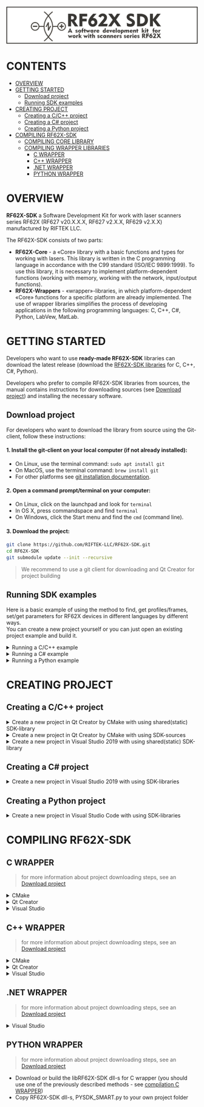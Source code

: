 ![RF62X_SDK](Docs/source_ru/resources/img/RF62X_SDK(v2).png)


# CONTENTS
- [OVERVIEW](#overview)
- [GETTING STARTED](#getting-started)
  - [Download project](#download-project)
  - [Running SDK examples](#running-sdk-examples)
- [CREATING PROJECT](#creating-project)
  - [Creating a C/C++ project](#creating-a-cc-project)
  - [Creating a C# project](#creating-a-c-project)
  - [Creating a Python project](#creating-a-python-project)
- [COMPILING RF62X-SDK](#compiling-rf62x-sdk)
  - [COMPILING CORE LIBRARY](#compiling-core-library)
  - [COMPILING WRAPPER LIBRARIES](compiling-wrapper-libraries)
    - [C WRAPPER](#c-wrapper)
    - [C++ WRAPPER](#c-wrapper-1)
    - [.NET WRAPPER](#net-wrapper)
    - [PYTHON WRAPPER](#python-wrapper)


# OVERVIEW

**RF62X-SDK** a Software Development Kit for work with laser scanners series RF62X (RF627 v20.X.X.X, RF627 v2.X.X, RF629 v2.X.X) manufactured by RIFTEK LLC.

The RF62X-SDK consists of two parts:
* **RF62X-Core** - a «Core» library with a basic functions and types for working
with lasers. This library is written in the C programming language
in accordance with the C99 standard (ISO/IEC 9899:1999). To use
this library, it is necessary to implement platform-dependent functions (working with memory,
working with the network, input/output functions).
* **RF62X-Wrappers** - «wrapper»-libraries, in which platform-dependent «Core» functions
for a specific platform are already implemented. The use of wrapper libraries simplifies
the process of developing applications in the following programming languages: C, C++, С#, 
Python, LabVew, MatLab.


# GETTING STARTED

Developers who want to use **ready-made RF62X-SDK** libraries can download the latest release (download the 
[RF62X-SDK libraries](https://github.com/RIFTEK-LLC/RF62X-SDK/releases) 
for C, C++, C#, Python).

Developers who prefer to compile RF62X-SDK libraries from sources, the manual contains instructions 
for downloading sources (see [Download project](#download-project)) and installing the necessary software.

## Download project 

For developers who want to download the library from source using the Git-client,
follow these instructions:
#### 1. Install the git-client on your local computer (if not already installed):
* On Linux, use the terminal command: `sudo apt install git`
* On MacOS, use the terminal command: `brew install git`
* For other platforms see [git installation documentation](https://git-scm.com/book/en/v2/Getting-Started-Installing-Git).
#### 2. Open a command prompt/terminal on your computer:
* On Linux, click on the launchpad and look for `terminal`
* In OS X, press commandspace and find `terminal`
* On Windows, click the Start menu and find the `cmd` (command line).
#### 3. Download the project:
```bash
git clone https://github.com/RIFTEK-LLC/RF62X-SDK.git
cd RF62X-SDK
git submodule update --init --recursive
```
> We recommend to use a git client for downloading and Qt Creator for project building 

## Running SDK examples
Here is a basic example of using the method to find, get profiles/frames, set/get parameters for RF62X devices in different languages by different ways.\
You can create a new project yourself or you can just open an existing project example and build it.

<details><summary>Running a C/C++ example </summary> 
  
#### 1. Open and compile examples project in **Qt Creator**:  
*  Load the `CMakeLists.txt` file from the `RF62X-SDK/Examples/Cpp` folder via **File > Open File or Project** (Select the CMakeLists.txt file)
*  Select compiler (MinGW, MSVC, Clang, etc..) and click **Configure Project**
*  Compile and Run it
#### 2. Create project and compile examples in **Visual Studio 2019**:  
*  From the `RF62X-SDK/Examples/Cpp` folder, enter the following command in the terminal (console):
```bash
mkdir build && cd build
cmake ..
```
*  Open the resulting `RF62XSDK-EXAMPLES.sln` solution in `build` folder by Visual Studio
*  Compile and Run it
 
</details>

<details><summary>Running a C# example</summary> 
  
#### Open and compile examples project in **Visual Studio**:  
*  Open one of the examples (RF627_smart, RF627_old, RF62X_WinForms) from the `RF62X-SDK/Examples/CSharp` folder by Visual Studio
*  Select **x64 Debug** or **x64 Release** target platform
*  Add the **RF62X-SDK.dll** C# WRAPPER library to project's **references** 
*  Copy all **libRF62X-SDK** dll-s from archive for C# (see [RF62X-SDK releases](https://github.com/RIFTEK-LLC/RF62X-SDK/releases) link) into the path of the project executable (`../bin/x64/Debug/` or `../bin/x64/Release/`)
*  Compile project

</details>
  
<details><summary> Running a Python example</summary> 
  
#### Open and compile examples project in **Visual Studio Code**:  
*  Open one of the examples (RF627_SMART, RF627_OLD) from the `RF62X-SDK/Examples/Python` folder by Visual Studio Code
*  Copy all **libRF62X-SDK** dll-s from archive for Python (see [RF62X-SDK releases](https://github.com/RIFTEK-LLC/RF62X-SDK/releases) link) into the path of the project executable
*  Run example

</details>
  
# CREATING PROJECT
## Creating a C/C++ project 

<details><summary>Create a new project in Qt Creator by CMake with using shared(static) SDK-library</summary> 
  
*  Open **File > New File or Project**, select **Qt Console Application** and click **Choose** button
*  Enter project name, Browse project location and click **Next** button
*  Choose **CMake** build system and click **Next** button twice
*  Select one of 64bit compilers (MinGW, MSVC, Clang, etc..), click **Next** button and finish project setup.
*  Download **RF62X-SDK** archive for C++ (see [RF62X-SDK releases](https://github.com/RIFTEK-LLC/RF62X-SDK/releases) link)
*  Modify your `CMakeLists.txt` file according to the example below:
```cmake
cmake_minimum_required(VERSION 3.14)

###############################################################################
## EXECUTABLE-PROJECT
## name and version
###############################################################################
project(RF62X_Search_Example LANGUAGES CXX)

###############################################################################
## SETTINGS
## basic project settings before use
###############################################################################
set(CMAKE_INCLUDE_CURRENT_DIR ON)
set(CMAKE_CXX_STANDARD 11)
set(CMAKE_CXX_STANDARD_REQUIRED ON)
# creating output directory architecture in accordance with GNU guidelines
set(BINARY_DIR "${CMAKE_BINARY_DIR}")
set(CMAKE_RUNTIME_OUTPUT_DIRECTORY "${BINARY_DIR}/bin")
set(CMAKE_LIBRARY_OUTPUT_DIRECTORY "${BINARY_DIR}/lib")

###############################################################################
## TARGET
## create target and add include path
###############################################################################
# create glob files for *.h, *.cpp
file (GLOB H_FILES   ${CMAKE_CURRENT_SOURCE_DIR}/*.h)
file (GLOB CPP_FILES ${CMAKE_CURRENT_SOURCE_DIR}/*.cpp)
# concatenate the results (glob files) to variable
set  (SOURCES ${CPP_FILES} ${H_FILES})
# create executable from src
add_executable(${PROJECT_NAME} ${SOURCES})

###############################################################################
## FIND PACKEGE AND LINK LIBRARIES
## linking all dependencies
###############################################################################
SET(RF62X_SDK_LIBRARY_TYPE "STATIC")
if (MSVC)
    find_package(RF62X-SDK PATHS "../RF62X-SDK_cpp/MSVC2019_64bit/CMake")
elseif(MINGW)
    find_package(RF62X-SDK PATHS "../RF62X-SDK_cpp/MinGW_64bit/CMake")
else()
  find_package(RF62X-SDK PATHS "../RF62X-SDK_cpp/GCC_64bit/CMake")
endif()
target_link_directories(${PROJECT_NAME} PUBLIC ${RF62X_SDK_LIBRARY_DIRS})
target_link_libraries(${PROJECT_NAME} PUBLIC ${RF62X_SDK_LIBRARIES})
target_include_directories(${PROJECT_NAME} PUBLIC ${RF62X_SDK_INCLUDE_DIRS})
```
*  Modify your `main.cpp` file according to the example below:

```c++
#include <string>
#include <iostream>

#include "rf62Xsdk.h"
#include "rf62Xtypes.h"

using namespace SDK::SCANNERS::RF62X;

int main()
{
    std::cout << "#########################################"  << std::endl;
    std::cout << "#                                       #"  << std::endl;
    std::cout << "#         Search Example v2.x.x         #"  << std::endl;
    std::cout << "#                                       #"  << std::endl;
    std::cout << "#########################################\n"<< std::endl;

    // Initialize sdk library
    sdk_init();

    // Print return rf62X sdk version
    std::cout << "SDK version: " << sdk_version()                << std::endl;
    std::cout << "========================================="     << std::endl;


    // Create value for scanners vector's type
    std::vector<std::shared_ptr<rf627smart>> list;
    // Search for rf627smart devices over network
    list = rf627smart::search(500);

    // Print count of discovered rf627smart in network by Service Protocol
    std::cout << "Was found\t: " << list.size()<< " RF627-Smart" << std::endl;
    std::cout << "========================================="     << std::endl;


    for (size_t i = 0; i < list.size(); i++)
    {
        std::shared_ptr<hello_info> info = list[i]->get_info();

        std::cout << "\n\nID scanner's list: " << i               << std::endl;
        std::cout << "-----------------------------------------"  << std::endl;
        std::cout << "Device information: "                       << std::endl;
        std::cout << "* Name  \t: "   << info->device_name()      << std::endl;
        std::cout << "* Serial\t: "   << info->serial_number()    << std::endl;
        std::cout << "* IP Addr\t: "  << info->ip_address()       << std::endl;
        std::cout << "* MAC Addr\t: " << info->mac_address()      << std::endl;

        std::cout << "\nWorking ranges: "                         << std::endl;
        std::cout << "* Zsmr, mm\t: " << info->z_smr()            << std::endl;
        std::cout << "* Zmr , mm\t: " << info->z_mr()             << std::endl;
        std::cout << "* Xsmr, mm\t: " << info->x_smr()            << std::endl;
        std::cout << "* Xemr, mm\t: " << info->x_emr()            << std::endl;

        std::cout << "\nVersions: "                               << std::endl;
        std::cout << "* Firmware\t: " << info->firmware_version() << std::endl;
        std::cout << "* Hardware\t: " << info->hardware_version() << std::endl;
        std::cout << "-----------------------------------------"  << std::endl;
    }

    // Cleanup resources allocated with sdk_init()
    sdk_cleanup();
}
```
>  If `SET(RF62X_SDK_LIBRARY_TYPE "SHARED")` copy **RF62X-SDK.dll** into the path of the project executable (PROJECT_BINARY_DIR)
*  Select **Debug** or **Release** build type, Run CMake and Run project 

</details>
  
<details><summary>Create a new project in Qt Creator by CMake with using SDK-sources </summary> 
  
*  Open **File > New File or Project**, select **Qt Console Application** and click **Choose** button
*  Enter project name, Browse project location and click **Next** button
*  Choose **CMake** build system and click **Next** button twice
*  Select one of 64bit compilers (MinGW, MSVC, Clang, etc..), click **Next** button and finish project setup.
*  Download the project:
```bash
git clone https://github.com/RIFTEK-LLC/RF62X-SDK.git
cd RF62X-SDK
git submodule update --init --recursive
```
*  Modify your `CMakeLists.txt` file according to the example below and update `RF62XSDK_DIR` according to your path to `RF62X-Wrappers/Cpp` folder:
```cmake
cmake_minimum_required(VERSION 3.13)

###############################################################################
## EXECUTABLE-PROJECT
## name and version
###############################################################################
project(RF62X_Search_Example LANGUAGES CXX)

###############################################################################
## SETTINGS
## basic project settings before use
###############################################################################
set(CMAKE_INCLUDE_CURRENT_DIR ON)
set(CMAKE_CXX_STANDARD 11)
set(CMAKE_CXX_STANDARD_REQUIRED ON)
# creating output directory architecture in accordance with GNU guidelines
set(BINARY_DIR "${CMAKE_BINARY_DIR}")
set(CMAKE_RUNTIME_OUTPUT_DIRECTORY "${BINARY_DIR}/bin")
set(CMAKE_LIBRARY_OUTPUT_DIRECTORY "${BINARY_DIR}/lib")

###############################################################################
## TARGET
## create target and add include path
###############################################################################
# create glob files for *.h, *.cpp
file (GLOB H_FILES   ${CMAKE_CURRENT_SOURCE_DIR}/*.h)
file (GLOB CPP_FILES ${CMAKE_CURRENT_SOURCE_DIR}/*.cpp)
# concatenate the results (glob files) to variable
set  (SOURCES ${CPP_FILES} ${H_FILES})
# create executable from src
add_executable(${PROJECT_NAME} ${SOURCES})

###############################################################################
## INCLUDING SUBDIRECTORIES AND LINK LIBRARIES
## linking all dependencies
###############################################################################
# set RF62XSDK path variable
set(RF62XSDK_DIR "../RF62X-Wrappers/Cpp")
# add subdirectory of RF62X-SDK lib
add_subdirectory(${RF62XSDK_DIR} RF62X-SDK)
target_link_libraries(${PROJECT_NAME} RF62X-SDK)
```
*  Modify your `main.cpp` file according to the example below:

```c++
#include <string>
#include <iostream>

#include "rf62Xsdk.h"
#include "rf62Xtypes.h"

using namespace SDK::SCANNERS::RF62X;

int main()
{
    std::cout << "#########################################"  << std::endl;
    std::cout << "#                                       #"  << std::endl;
    std::cout << "#         Search Example v2.x.x         #"  << std::endl;
    std::cout << "#                                       #"  << std::endl;
    std::cout << "#########################################\n"<< std::endl;

    // Initialize sdk library
    sdk_init();

    // Print return rf62X sdk version
    std::cout << "SDK version: " << sdk_version()                << std::endl;
    std::cout << "========================================="     << std::endl;


    // Create value for scanners vector's type
    std::vector<std::shared_ptr<rf627smart>> list;
    // Search for rf627smart devices over network
    list = rf627smart::search(500);

    // Print count of discovered rf627smart in network by Service Protocol
    std::cout << "Was found\t: " << list.size()<< " RF627-Smart" << std::endl;
    std::cout << "========================================="     << std::endl;


    for (size_t i = 0; i < list.size(); i++)
    {
        std::shared_ptr<hello_info> info = list[i]->get_info();

        std::cout << "\n\nID scanner's list: " << i               << std::endl;
        std::cout << "-----------------------------------------"  << std::endl;
        std::cout << "Device information: "                       << std::endl;
        std::cout << "* Name  \t: "   << info->device_name()      << std::endl;
        std::cout << "* Serial\t: "   << info->serial_number()    << std::endl;
        std::cout << "* IP Addr\t: "  << info->ip_address()       << std::endl;
        std::cout << "* MAC Addr\t: " << info->mac_address()      << std::endl;

        std::cout << "\nWorking ranges: "                         << std::endl;
        std::cout << "* Zsmr, mm\t: " << info->z_smr()            << std::endl;
        std::cout << "* Zmr , mm\t: " << info->z_mr()             << std::endl;
        std::cout << "* Xsmr, mm\t: " << info->x_smr()            << std::endl;
        std::cout << "* Xemr, mm\t: " << info->x_emr()            << std::endl;

        std::cout << "\nVersions: "                               << std::endl;
        std::cout << "* Firmware\t: " << info->firmware_version() << std::endl;
        std::cout << "* Hardware\t: " << info->hardware_version() << std::endl;
        std::cout << "-----------------------------------------"  << std::endl;
    }

    // Cleanup resources allocated with sdk_init()
    sdk_cleanup();
}
```
*  Select **Debug** or **Release** build type, Run CMake and Run project 

</details>
  
<details><summary>Create a new project in Visual Studio 2019 with using shared(static) SDK-library</summary> 
  
*  Open Visual Studio and chose **Create a new project**, then select **Empty Project** and click **Next** button
*  Enter project name, Browse project location and click **Next** button
*  Add `main.cpp` file to project and modify it according to the example below:
```c++
#include <string>
#include <iostream>

#include "rf62Xsdk.h"
#include "rf62Xtypes.h"

using namespace SDK::SCANNERS::RF62X;


int main()
{
    std::cout << "#########################################"  << std::endl;
    std::cout << "#                                       #"  << std::endl;
    std::cout << "#         Search Example v2.x.x         #"  << std::endl;
    std::cout << "#                                       #"  << std::endl;
    std::cout << "#########################################\n"<< std::endl;

    // Initialize sdk library
    sdk_init();

    // Print return rf62X sdk version
    std::cout << "SDK version: " << sdk_version()                << std::endl;
    std::cout << "========================================="     << std::endl;


    // Create value for scanners vector's type
    std::vector<std::shared_ptr<rf627smart>> list;
    // Search for rf627smart devices over network
    list = rf627smart::search(500);

    // Print count of discovered rf627smart in network by Service Protocol
    std::cout << "Was found\t: " << list.size()<< " RF627-Smart" << std::endl;
    std::cout << "========================================="     << std::endl;


    for (size_t i = 0; i < list.size(); i++)
    {
        std::shared_ptr<hello_info> info = list[i]->get_info();

        std::cout << "\n\nID scanner's list: " << i               << std::endl;
        std::cout << "-----------------------------------------"  << std::endl;
        std::cout << "Device information: "                       << std::endl;
        std::cout << "* Name  \t: "   << info->device_name()      << std::endl;
        std::cout << "* Serial\t: "   << info->serial_number()    << std::endl;
        std::cout << "* IP Addr\t: "  << info->ip_address()       << std::endl;
        std::cout << "* MAC Addr\t: " << info->mac_address()      << std::endl;

        std::cout << "\nWorking ranges: "                         << std::endl;
        std::cout << "* Zsmr, mm\t: " << info->z_smr()            << std::endl;
        std::cout << "* Zmr , mm\t: " << info->z_mr()             << std::endl;
        std::cout << "* Xsmr, mm\t: " << info->x_smr()            << std::endl;
        std::cout << "* Xemr, mm\t: " << info->x_emr()            << std::endl;

        std::cout << "\nVersions: "                               << std::endl;
        std::cout << "* Firmware\t: " << info->firmware_version() << std::endl;
        std::cout << "* Hardware\t: " << info->hardware_version() << std::endl;
        std::cout << "-----------------------------------------"  << std::endl;
    }

    // Cleanup resources allocated with sdk_init()
    sdk_cleanup();
}
```
*  Select **x64** or **x86** and **Debug** or **Release** target platform
*  Download `RF62X-SDK` dll-s from archive for C++ wrapper (see [RF62X-SDK releases](https://github.com/RIFTEK-LLC/RF62X-SDK/releases) link) and copy `include` folder into the project directory.
*  Open **Project > Properties**, choose **Configuration Properties > VC++ Directories** and add paths of downloaded header files and libraries to **Include Directories** and **Library Directories**.
*  Compile project
*  Copy the **RF62X-SDK** libs into the path of the project executable (`../bin/x64/Debug/` or `../bin/x64/Release/`)
*  Run project

</details>
  
## Creating a C\# project 
<details><summary>Create a new project in Visual Studio 2019 with using SDK-libraries</summary> 
  
*  Open Visual Studio and chose **Create a new project**, then select **Empty Project** and click **Next** button
*  Enter project name (e.g RF627_search), Browse project location and click **Next** button
*  Modify your `Program.cs` file according to the example below:
```csharp
using System;
using System.Collections.Generic;
using SDK.SCANNERS;

namespace RF627_search
{
    class Program
    {
        static void Main(string[] args)
        {
            // Start initialization of the library core
            RF62X.SdkInit();

            // Print return rf62X sdk version
            Console.WriteLine("SDK version: {0}", RF62X.SdkVersion());
            Console.WriteLine("=========================================");

            // Search for RF627old devices over network
            Console.WriteLine("- Start searching device");
            List<RF62X.RF627old> Scanners = RF62X.RF627old.Search();
            Console.WriteLine("+ {0} scanners detected", Scanners.Count);

            for (int i = 0; i < Scanners.Count; i++)
            {
                RF62X.HelloInfo info = Scanners[i].GetInfo();

                Console.WriteLine("\n\n\nID scanner's list: {0}", i);
                Console.WriteLine("-----------------------------------------");
                Console.WriteLine("Device information: ");
                Console.WriteLine("* Name\t: {0}", info.device_name);
                Console.WriteLine("* Serial\t: {0}", info.serial_number);
                Console.WriteLine("* IP Addr\t: {0}", info.ip_address);
                Console.WriteLine("* MAC Addr\t: {0}", info.mac_address);

                Console.WriteLine("Working ranges: ");
                Console.WriteLine("* Zsmr, mm\t: {0}", info.z_smr);
                Console.WriteLine("* Zmr , mm\t: {0}", info.z_mr);
                Console.WriteLine("* Xsmr, mm\t: {0}", info.x_smr);
                Console.WriteLine("* Xemr, mm\t: {0}", info.x_emr);

                Console.WriteLine("\nVersions: ");
                Console.WriteLine("* Firmware\t: {0}", info.firmware_version);
                Console.WriteLine("* Hardware\t: {0}", info.hardware_version);
                Console.WriteLine("-----------------------------------------");
            }

            Console.WriteLine("{0}Press any key to end \"Search-test\"", Environment.NewLine);
            Console.ReadKey();

            // Cleanup resources allocated with SdkInit()
            RF62X.SdkCleanup();
        }
    }
}
```
*  Select **x64** or **x86** and **Debug** or **Release** target platform
*  Download `RF62X-SDK` dll-s from archive for C# wrapper (see [RF62X-SDK releases](https://github.com/RIFTEK-LLC/RF62X-SDK/releases) link).
*  Open **Project > Add References**, click **Browse...** button and add downloaded `RF62X-SDK.dll` library.
*  Compile project
*  Copy the **libRF62X-SDK.dll** into the path of the project executable (`../bin/x64/Debug/` or `../bin/x64/Release/`)
*  Run project

</details>
  
## Creating a Python project 

<details><summary>Create a new project in Visual Studio Code with using SDK-libraries</summary> 
  
*  Create a project directory and add new **py-file** (e.g demo.py) in this project directory 
*  Download `RF62X-SDK` dll-s from archive for Python wrapper (see [RF62X-SDK releases](https://github.com/RIFTEK-LLC/RF62X-SDK/releases) link) into the project directory.
*  Modify your **py-file** (e.g demo.py) according to the example below:
```python
from PYSDK_SMART import *

if __name__ == '__main__':

    print("#########################################")
    print("#                                       #")
    print("#          Search Example v2.x.x        #")
    print("#                                       #")
    print("#########################################")
    
    # Initialize sdk library
    sdk_init()

    # Print return rf627 sdk version
    print('SDK version', sdk_version())
    print("=========================================")

    # Create value for scanners vector's type
    list_scanners=search(500)
    print("Was found\t:", len(list_scanners), "RF627-Smart")
    print("=========================================")


    # Iterate over all available network adapters in the current operating
    # system to send "Hello" requests.
    i=0
    for scanner in list_scanners: 
        info = get_info(scanner, kSERVICE)
        i+=1
        #  Print short information about the scanner
        print("\n\nID scanner's list:", i)
        print("-----------------------------------------")
        print("Device information:")
        print("* Name\t\t: ",   info['user_general_deviceName'])
        print("* Serial\t: ",   info['fact_general_serial'])
        print("* IP Addr\t: ",  info['user_network_ip'])
        print("* MAC Addr\t: ",  info['fact_network_macAddr'])

        print("\nWorking ranges: ")
        print("* Zsmr, mm\t: ", info["fact_general_smr"])
        print("* Xsmr, mm\t: ", info["fact_general_xsmr"])

        print("\nVersions: " )
        print("* Firmware\t: ", info["firmware_version"])
        print("* Hardware\t: ", info["hardware_version"])
        print("-----------------------------------------")

    # Cleanup resources allocated with sdk_init()
    sdk_cleanup()
```

</details>
  

# COMPILING RF62X-SDK
## C WRAPPER
> for more information about project downloading steps, see an [Download project](#download-project)

<details><summary>CMake</summary> 
  
To build the C wrapper:
```bash
cd RF62X-SDK
mkdir build && cd build
cmake -DCMAKE_BUILD_TYPE=Release .. -D_WRAPPER_LANGUAGE:STRING=C -D_SUBMODULE_CACHE_OVERWRITE=OFF
cmake --build . 
```
 
</details>
  
<details><summary>Qt Creator</summary> 
  
To build the code:
*  Load the `CMakeLists.txt` file from the `RF62X-SDK` folder via 
**File > Open File or Project** (Select the CMakeLists.txt file)
*  Select compiler (MinGW, MSVC2017, Clang, etc..) and click **Configure Project**
*  Select a wrapper programming language (`SET(${PARENT}_WRAPPER_LANGUAGE "C" CACHE STRING "" ${REWRITE_FORCE})`)
*  Compile project
  
</details>
  
<details><summary>Visual Studio</summary> 
  
To build the code:
```bash
cd RF62X-SDK
mkdir build && cd build
cmake -DCMAKE_BUILD_TYPE=Release .. -D_WRAPPER_LANGUAGE:STRING=C -D_SUBMODULE_CACHE_OVERWRITE=OFF
```
*  Open RF62X-SDK.sln with Visual Studio
*  Compile

</details>
  
## C++ WRAPPER
> for more information about project downloading steps, see an [Download project](#download-project)

<details><summary>CMake</summary> 
    
To build the C wrapper:
```bash
cd RF62X-SDK
mkdir build && cd build
cmake -DCMAKE_BUILD_TYPE=Release .. -D_WRAPPER_LANGUAGE:STRING=C++ -D_SUBMODULE_CACHE_OVERWRITE=OFF
cmake --build . --config Release
```

</details>
  
<details><summary>Qt Creator</summary> 
  
To build the code:
*  Load the `CMakeLists.txt` file from the `RF62X-SDK` folder via 
**File > Open File or Project** (Select the CMakeLists.txt file)
*  Select compiler (MinGW, MSVC2017, Clang, etc..) and click **Configure Project**
*  Select a wrapper programming language (`SET(${PARENT}_WRAPPER_LANGUAGE "C++" CACHE STRING "" ${REWRITE_FORCE})`)
*  Compile project

</details>
  
<details><summary>Visual Studio</summary> 
  
To build the code:
```bash
cd RF62X-SDK
mkdir build && cd build
cmake -DCMAKE_BUILD_TYPE=Release .. -D_WRAPPER_LANGUAGE:STRING=C++ -D_SUBMODULE_CACHE_OVERWRITE=OFF
```
*  Open RF62X-SDK.sln with Visual Studio
*  Compile
  
</details>
  
## .NET WRAPPER
> for more information about project downloading steps, see an [Download project](#download-project)

<details><summary>Visual Studio</summary> 
  
To build the code:
*  Download or build the libRF62X-SDK dll-s for C wrapper (you should use one of the previously described 
methods - see [compilation C WRAPPER](#c-wrapper))
*  Open `RF62X-SDK.sln` from the `RF62X-Wrappers/CSharp/` folder with Visual Studio
*  Compile
  
</details>
  
## PYTHON WRAPPER
> for more information about project downloading steps, see an [Download project](#download-project)

*  Download or build the libRF62X-SDK dll-s for C wrapper (you should use one of the previously described 
methods - see [compilation C WRAPPER](#c-wrapper))
*  Copy RF62X-SDK dll-s, PYSDK_SMART.py to your own project folder
